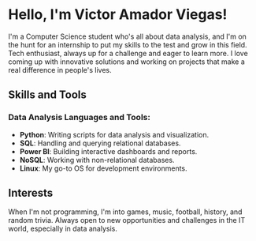 # Hello, I'm Victor Amador Viegas!

I'm a Computer Science student who's all about data analysis, and I'm on the hunt for an internship to put my skills to the test and grow in this field. Tech enthusiast, always up for a challenge and eager to learn more. I love coming up with innovative solutions and working on projects that make a real difference in people's lives.

## Skills and Tools

### Data Analysis Languages and Tools:

- **Python**: Writing scripts for data analysis and visualization.
- **SQL**: Handling and querying relational databases.
- **Power BI**: Building interactive dashboards and reports.
- **NoSQL**: Working with non-relational databases.
- **Linux**: My go-to OS for development environments.

## Interests

When I'm not programming, I'm into games, music, football, history, and random trivia. Always open to new opportunities and challenges in the IT world, especially in data analysis.

